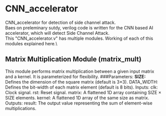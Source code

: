 # CNN_accelerator
CNN_accelerator for detection of side channel attack.\
Baes on preleminary sutdy, verilog code is written for the CNN based AI accelerator, which will detect Side Channel Attack.\
This "CNN_accelerator.v" has multiple modules. Working of each of this modules explained here.\

## Matrix Multiplication Module (matrix_mult)
This module performs matrix multiplication between a given input matrix and a kernel. It is parameterized for flexibility.
###Parameters:
**SIZE:** Defines the dimension of the square matrix (default is 3×3).
DATA_WIDTH: Defines the bit-width of each matrix element (default is 8 bits).
Inputs:
clk: Clock signal.
rst: Reset signal.
matrix: A flattened 1D array containing SIZE × SIZE elements.
kernel: A flattened 1D array of the same size as matrix.
Outputs:
result: The output value representing the sum of element-wise multiplications.
